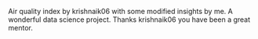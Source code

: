 Air quality index by krishnaik06 with some modified insights by me. A wonderful data science project. Thanks krishnaik06 you have been a great mentor.
